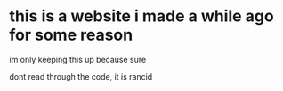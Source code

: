 # this is a website i made a while ago for some reason
im only keeping this up because sure

dont read through the code, it is rancid
